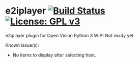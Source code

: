 e2iplayer [![Build Status](https://travis-ci.org/persianpros/e2iplayer.svg?branch=master)](https://travis-ci.org/persianpros/e2iplayer) [![License: GPL v3](https://img.shields.io/badge/License-GPLv3-blue.svg)](https://www.gnu.org/licenses/gpl-3.0)
=========
e2iplayer plugin for Open Vision Python 3 WIP!
Not ready yet.

Known issue(s):
- No items to display after selecting host. 
